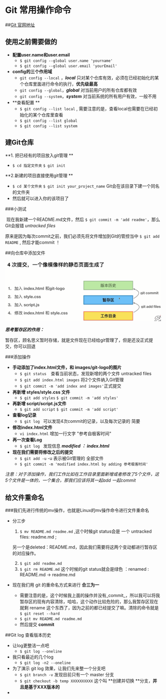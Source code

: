 # Git 常用操作命令

##[Git 官网地址](https://git-scm.com/book/zh/v1/%E8%B5%B7%E6%AD%A5-Git-%E7%AE%80%E5%8F%B2)

## 使用之前需要做的

- **配置user.name和user.email**
  - `$ git config --global user.name 'yourname'`
  - `$ git config --global user.email 'yourEmail'`
- **config的三个作用域**
  - `git config --local` ，***local*** 只对某个仓库有效，必须在已经初始化的某个仓库里面进行命令的执行，**优先级最高**
  - `git config --global`，***global*** 对当前用户的所有仓库都有效
  - `git config --system`，***system*** 对当前系统的所有用户有效，一般不用
- **查看配置 **
  + `$ git config --list local` , 需要注意的是，查看local也需要在已经初始化的某个仓库里查看
  + `$ git config --list global`
  + `$ git config --list system`



## 建Git仓库

**1. 把已经有的项目放入git管理 **

- `$ cd 指定文件夹` 		`$ git init`

**2.新建的项目直接使用git管理 **

- `$ cd 某个文件夹`		`$ git init your_project_name` Git会在该目录下建一个同名的文件夹
- 然后就可以进入你的该项目了 

###小测试

​	现在我新建一个README.md文件，然后    `$ git commit -m 'add readme'`，那么 Git会报错 _untracked files_

原来是因为每次commit之前，我们必须先将文件增加到Git的管控当中 `$ git add README` , 然后才能commit ！



##向仓库中添加文件



![4次提交流程](assets/1_1.png)

***思考暂存区的作用：***

​	暂存区，顾名思义暂时存储，就是文件现在已经给git管理了，但是还没正式提交，你可以回退

###添加操作

- **手动添加了index.html文件，和 images/git-logo的图片**
  - `$ git status  `查看当前状态，发现新增的两个文件 untracked files
  - `$ git add index.html images` 将2个文件纳入Git管理
  - `$ git commit -m 'add index and images'`正式提交
- **再新增 styles/style.css 文件**
  - `$ git add styles` 	`$ git commit -m 'add styles'`
- **再新增 script/script.js文件**
  - `$ git add script` 	`$ git commit -m 'add script'`
- **查看log记录**
  + `$ git log ` 				可以发现4次commit的记录，以及每次记录的 简要
- **修改index.html文件**
  - `vi index.html`			增加一行文字 "参考自极客时间"
- **再一次查看Log**
  - `$ git log `				发现信息 	***modified ：	index.html***
- **现在我们需要将修改之后的提交**
  - `$ git add -u`			-u 表示被Git管理的 全部文件
  - `$ git commit -m 'modified index.html by adding 参考极客时间'`

_注意：对于添加操作，我们工作比如在工作目录里面新增或者修改了5个文件，这5个文件是一体的，一个集合，那我们应该将其一起add 一起commit_



## 给文件重命名

###我们先进行传统的mv操作，也就是Linux的mv操作命令进行文件重命名

- 分三步

  1.  `$ mv README.md readme.md` ,这个时候git status会是     一个 untracked files: readme.md ;

  另一个是deleted：README.md，因此我们需要将这两个变动都进行暂存区的对应操作。

  2. `$ git add readme.md`
  3. `$ git rm README.md`  这个时候的git status就会是绿色 ：renamed : README.md  -> readme.md

- 现在我们用 git 的重命名方式来进行 **合三为一**

  * 需要注意的是，这个时候我上面的操作并没有_commit_，所以我可以将我暂存区的现有内容清除，哈哈，这个动作比较危险的，那么我暂存区现在就剩 rename 这个东西了，因为之前的都已经提交了嘛。清除的命令就是`$ git reset --hard`
  * `$ git mv README.md readme.md`
  * 然后提交 **commit**



##Git log 查看版本历史

- 让log更整洁一点吧
  - `$ git log --oneline`
- 我只看最近的几个log
  - `$ git log -n2 --oneline`
- 为了演示 git log  效果，让我们先来整一个分支吧
  + `$ git branch -v`	发现目前只有一个 master 分支
  + `$ git checkout -b temp XXXXXXXXXX`   这个叫 **创建并切换 **分支，**并且是基于XXX版本的**
- ​